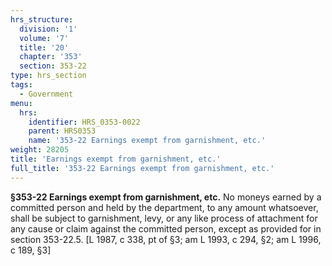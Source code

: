 ```yaml
---
hrs_structure:
  division: '1'
  volume: '7'
  title: '20'
  chapter: '353'
  section: 353-22
type: hrs_section
tags:
  - Government
menu:
  hrs:
    identifier: HRS_0353-0022
    parent: HRS0353
    name: '353-22 Earnings exempt from garnishment, etc.'
weight: 28205
title: 'Earnings exempt from garnishment, etc.'
full_title: '353-22 Earnings exempt from garnishment, etc.'
---
```

**§353-22 Earnings exempt from garnishment, etc.** No moneys earned by a committed person and held by the department, to any amount whatsoever, shall be subject to garnishment, levy, or any like process of attachment for any cause or claim against the committed person, except as provided for in section 353-22.5\. [L 1987, c 338, pt of §3; am L 1993, c 294, §2; am L 1996, c 189, §3]